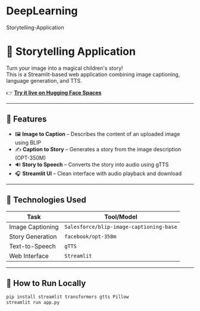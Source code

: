 # DeepLearning 
Storytelling-Application
# 📖 Storytelling Application

Turn your image into a magical children's story!  
This is a Streamlit-based web application combining image captioning, language generation, and TTS.

👉 **[Try it live on Hugging Face Spaces](https://huggingface.co/spaces/Eason918/Storytelling_Application)**

---

## 🌟 Features

- 🖼️ **Image to Caption** – Describes the content of an uploaded image using BLIP
- ✍️ **Caption to Story** – Generates a story from the image description (OPT-350M)
- 🔊 **Story to Speech** – Converts the story into audio using gTTS
- 🎧 **Streamlit UI** – Clean interface with audio playback and download

---

## 🧠 Technologies Used

| Task | Tool/Model |
|------|------------|
| Image Captioning | `Salesforce/blip-image-captioning-base` |
| Story Generation | `facebook/opt-350m` |
| Text-to-Speech | `gTTS` |
| Web Interface | `Streamlit` |

---

## 🚀 How to Run Locally

```bash
pip install streamlit transformers gtts Pillow
streamlit run app.py
